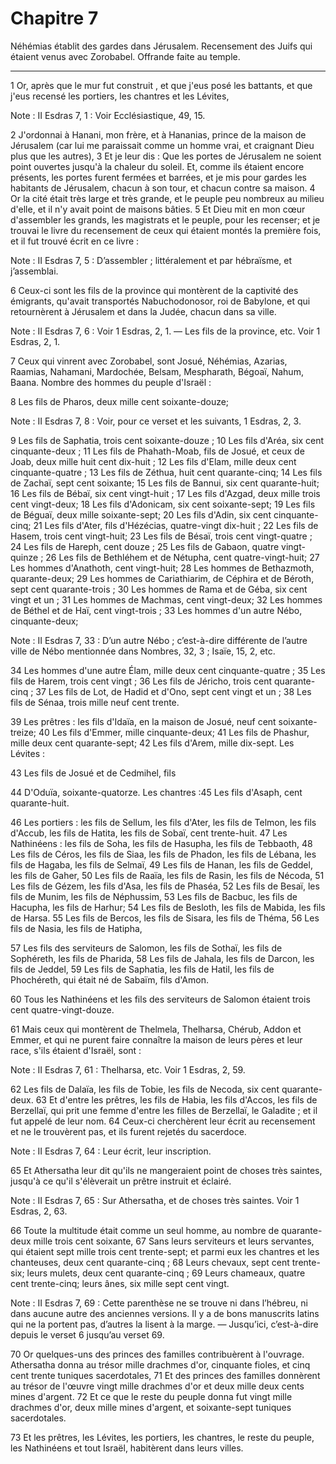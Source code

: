 # Chapitre 7

Néhémias établit des gardes dans Jérusalem.
Recensement des Juifs qui étaient venus avec Zorobabel.
Offrande faite au temple.

***

1 Or, après que le mur fut construit , et que j'eus posé les battants, et que j'eus recensé les portiers, les chantres et les Lévites,

<span class="bible-note">Note : </span> II Esdras 7, 1 : Voir Ecclésiastique, 49, 15.

2 J'ordonnai à Hanani, mon frère, et à Hananias, prince de la maison de Jérusalem (car lui me paraissait comme un homme vrai, et craignant Dieu plus que les autres), 3 Et je leur dis : Que les portes de Jérusalem ne soient point ouvertes jusqu'à la chaleur du soleil. Et, comme ils étaient encore présents, les portes furent fermées et barrées, et je mis pour gardes les habitants de Jérusalem, chacun à son tour, et chacun contre sa maison. 4 Or la cité était très large et très grande, et le peuple peu nombreux au milieu d'elle, et il n'y avait point de maisons bâties. 5 Et Dieu mit en mon cœur d'assembler les grands, les magistrats et le peuple, pour les recenser; et je trouvai le livre du recensement de ceux qui étaient montés la première fois, et il fut trouvé écrit en ce livre :

<span class="bible-note">Note : </span> II Esdras 7, 5 : D’assembler ; littéralement et par hébraïsme, et j’assemblai.

6 Ceux-ci sont les fils de la province qui montèrent de la captivité des émigrants, qu'avait transportés Nabuchodonosor, roi de Babylone, et qui retournèrent à Jérusalem et dans la Judée, chacun dans sa ville.

<span class="bible-note">Note : </span> II Esdras 7, 6 : Voir 1 Esdras, 2, 1. ― Les fils de la province, etc. Voir 1 Esdras, 2, 1.

7 Ceux qui vinrent avec Zorobabel, sont Josué, Néhémias, Azarias, Raamias, Nahamani, Mardochée, Belsam, Mespharath, Bégoaï, Nahum, Baana. Nombre des hommes du peuple d'Israël :


8 Les fils de Pharos, deux mille cent soixante-douze;

<span class="bible-note">Note : </span> II Esdras 7, 8 : Voir, pour ce verset et les suivants, 1 Esdras, 2, 3.

9 Les fils de Saphatia, trois cent soixante-douze ; 10 Les fils d'Aréa, six cent cinquante-deux ; 11 Les fils de Phahath-Moab, fils de Josué, et ceux de Joab, deux mille huit cent dix-huit ; 12 Les fils d'Elam, mille deux cent cinquante-quatre ; 13 Les fils de Zéthua, huit cent quarante-cinq; 14 Les fils de Zachaï, sept cent soixante; 15 Les fils de Bannui, six cent quarante-huit; 16 Les fils de Bébaï, six cent vingt-huit ; 17 Les fils d'Azgad, deux mille trois cent vingt-deux; 18 Les fils d'Adonicam, six cent soixante-sept; 19 Les fils de Béguaï, deux mille soixante-sept; 20 Les fils d'Adin, six cent cinquante-cinq; 21 Les fils d'Ater, fils d'Hézécias, quatre-vingt dix-huit ; 22 Les fils de Hasem, trois cent vingt-huit; 23 Les fils de Bésaï, trois cent vingt-quatre ; 24 Les fils de Hareph, cent douze ; 25 Les fils de Gabaon, quatre vingt-quinze ; 26 Les fils de Bethléhem et de Nétupha, cent quatre-vingt-huit; 27 Les hommes d'Anathoth, cent vingt-huit; 28 Les hommes de Bethazmoth, quarante-deux; 29 Les hommes de Cariathiarim,
de Céphira et de Béroth, sept cent quarante-trois ; 30 Les hommes de Rama et de Géba, six cent vingt et un ; 31 Les hommes de Machmas, cent vingt-deux; 32 Les hommes de Béthel et de Haï, cent vingt-trois ; 33 Les hommes d'un autre Nébo, cinquante-deux;

<span class="bible-note">Note : </span> II Esdras 7, 33 : D’un autre Nébo ; c’est-à-dire différente de l’autre ville de Nébo mentionnée dans Nombres, 32, 3 ; Isaïe, 15, 2, etc.

34 Les hommes d'une autre Élam, mille deux cent cinquante-quatre ; 35 Les fils de Harem, trois cent vingt ; 36 Les fils de Jéricho, trois cent quarante-cinq ; 37 Les fils de Lot, de Hadid et d'Ono, sept cent vingt et un ; 38 Les fils de Sénaa, trois mille neuf cent trente.


39 Les prêtres : les fils d'Idaïa, en la maison de Josué, neuf cent soixante-treize; 40 Les fils d'Emmer, mille cinquante-deux; 41 Les fils de Phashur, mille deux cent quarante-sept; 42 Les fils d'Arem, mille dix-sept. Les Lévites :


43 Les fils de Josué et de Cedmihel, fils


44 D'Oduïa, soixante-quatorze. Les chantres :45 Les fils d'Asaph, cent quarante-huit.


46 Les portiers : les fils de Sellum, les fils d'Ater, les fils de Telmon, les fils d'Accub, les fils de Hatita, les fils de Sobaï, cent trente-huit. 47 Les Nathinéens : les fils de Soha, les fils de Hasupha, les fils de Tebbaoth, 48 Les fils de Céros, les fils de Siaa, les fils de Phadon, les fils de Lébana, les fils de Hagaba, les fils de Selmaï, 49 Les fils de Hanan, les fils de Geddel, les fils de Gaher, 50 Les fils de Raaïa, les fils de Rasin, les fils de Nécoda, 51 Les fils de Gézem, les fils d'Asa, les fils de Phaséa, 52 Les fils de Besaï, les fils de Munim, les fils de Néphussim, 53 Les fils de Bacbuc, les fils de Hacupha, les fils de Harhur; 54 Les fils de Besloth, les fils de Mabida, les fils de Harsa. 55 Les fils de Bercos, les fils de Sisara, les fils de Théma, 56 Les fils de Nasia, les fils de Hatipha,


57 Les fils des serviteurs de Salomon, les fils de Sothaï, les fils de Sophéreth, les fils de Pharida, 58 Les fils de Jahala, les fils de Darcon, les fils de Jeddel, 59 Les fils de Saphatia, les fils de Hatil, les fils de Phochéreth, qui était né de Sabaïm, fils d'Amon.


60 Tous les Nathinéens et les fils des serviteurs de Salomon étaient trois cent quatre-vingt-douze.


61 Mais ceux qui montèrent de Thelmela, Thelharsa, Chérub, Addon et Emmer, et qui ne purent faire connaître la maison de leurs pères et leur race, s'ils étaient d'Israël, sont :

<span class="bible-note">Note : </span> II Esdras 7, 61 : Thelharsa, etc. Voir 1 Esdras, 2, 59.

62 Les fils de Dalaïa, les fils de Tobie, les fils de Necoda, six cent quarante-deux. 63 Et d'entre les prêtres, les fils de Habia, les fils d'Accos, les fils de Berzellaï, qui prit une femme d'entre les filles de Berzellaï, le Galadite ; et il fut appelé de leur nom. 64 Ceux-ci cherchèrent leur écrit au recensement et ne le trouvèrent pas, et ils furent rejetés du sacerdoce.

<span class="bible-note">Note : </span> II Esdras 7, 64 : Leur écrit, leur inscription.

65 Et Athersatha leur dit qu'ils ne mangeraient point de choses très saintes, jusqu'à ce qu'il s'élèverait un prêtre instruit et éclairé.

<span class="bible-note">Note : </span> II Esdras 7, 65 : Sur Athersatha, et de choses très saintes. Voir 1 Esdras, 2, 63.


66 Toute la multitude était comme un seul homme, au nombre de quarante-deux mille trois cent soixante, 67 Sans leurs serviteurs et leurs servantes, qui étaient sept mille trois cent trente-sept; et parmi eux les chantres et les chanteuses, deux cent quarante-cinq ; 68 Leurs chevaux, sept cent trente-six; leurs mulets, deux cent quarante-cinq ; 69 Leurs chameaux, quatre cent trente-cinq; leurs ânes, six mille sept cent vingt.

<span class="bible-note">Note : </span> II Esdras 7, 69 : Cette parenthèse ne se trouve ni dans l’hébreu, ni dans aucune autre des anciennes versions. Il y a de bons manuscrits latins qui ne la portent pas, d’autres la lisent à la marge. ― Jusqu’ici, c’est-à-dire depuis le verset 6 jusqu’au verset 69.


70 Or quelques-uns des princes des familles contribuèrent à l'ouvrage. Athersatha donna au trésor mille drachmes d'or, cinquante fioles, et cinq cent trente tuniques sacerdotales, 71 Et des princes des familles donnèrent au trésor de l'œuvre vingt mille drachmes d'or et deux mille deux cents mines d'argent. 72 Et ce que le reste du peuple donna fut vingt mille drachmes d'or, deux mille mines d'argent, et soixante-sept tuniques sacerdotales.


73 Et les prêtres, les Lévites, les portiers, les chantres, le reste du peuple, les Nathinéens et tout Israël, habitèrent dans leurs villes.


